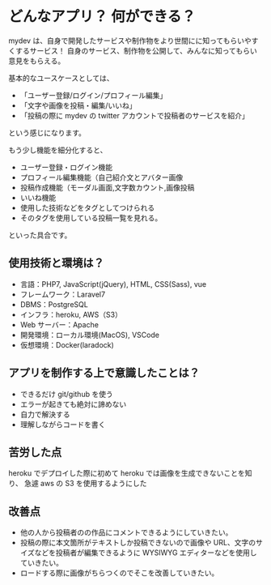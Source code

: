 # どんなアプリ？ 何ができる？

mydev は、自身で開発したサービスや制作物をより世間にに知ってもらいやすくするサービス！
自身のサービス、制作物を公開して、みんなに知ってもらい意見をもらえる。

基本的なユースケースとしては、

-   「ユーザー登録/ログイン/プロフィール編集」
-   「文字や画像を投稿・編集/いいね」
-   「投稿の際に mydev の twitter アカウントで投稿者のサービスを紹介」

という感じになります。

もう少し機能を細分化すると、

-   ユーザー登録・ログイン機能
-   プロフィール編集機能（自己紹介文とアバター画像
-   投稿作成機能（モーダル画面,文字数カウント,画像投稿
-   いいね機能
-   使用した技術などをタグとしてつけられる
-   そのタグを使用している投稿一覧を見れる。

といった具合です。

## 使用技術と環境は？

-   言語：PHP7, JavaScript(jQuery), HTML, CSS(Sass), vue
-   フレームワーク：Laravel7
-   DBMS：PostgreSQL
-   インフラ：heroku, AWS（S3）
-   Web サーバー：Apache
-   開発環境：ローカル環境(MacOS), VSCode
-   仮想環境：Docker(laradock)

## アプリを制作する上で意識したことは？

-   できるだけ git/github を使う
-   エラーが起きても絶対に諦めない
-   自力で解決する
-   理解しながらコードを書く

## 苦労した点

heroku でデプロイした際に初めて heroku では画像を生成できないことを知り、
急遽 aws の S3 を使用するようにした

## 改善点

-   他の人から投稿者のの作品にコメントできるようにしていきたい。
-   投稿の際に本文箇所がテキストしか投稿できないので画像や URL、文字のサイズなどを投稿者が編集できるように WYSIWYG エディターなどを使用していきたい。
-   ロードする際に画像がちらつくのでそこを改善していきたい。
